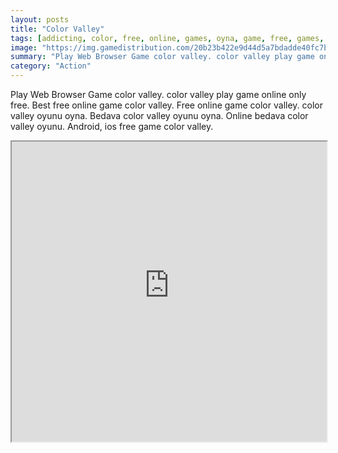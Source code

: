 ```yaml
---
layout: posts
title: "Color Valley"
tags: [addicting, color, free, online, games, oyna, game, free, games, play, play, games]
image: "https://img.gamedistribution.com/20b23b422e9d44d5a7bdadde40fc7b2b.jpg"
summary: "Play Web Browser Game color valley. color valley play game online only free. Best free online game color valley. Free online game color valley. color valley oyunu oyna. Bedava color valley oyunu oyna. Online bedava color valley oyunu. Android, ios free game color valley."
category: "Action"
---
```


Play Web Browser Game color valley. color valley play game online only free. Best free online game color valley. Free online game color valley. color valley oyunu oyna. Bedava color valley oyunu oyna. Online bedava color valley oyunu. Android, ios free game color valley.

<iframe width="100%" height="480px;" src="https://html5.gamedistribution.com/20b23b422e9d44d5a7bdadde40fc7b2b/"></iframe>